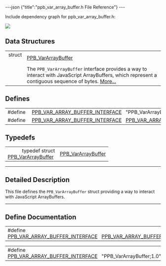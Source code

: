 ---json {"title":"ppb\_var\_array\_buffer.h File Reference"} ---

Include dependency graph for ppb\_var\_array\_buffer.h:

![](/docs/native-client/pepper_dev/c/ppb__var__array__buffer_8h__incl.png)

Data Structures
---------------

<table><tbody><tr class="odd"><td style="text-align: right;">struct  </td><td><a href="/docs/native-client/pepper_dev/c/struct_p_p_b___var_array_buffer__1__0/" class="el">PPB_VarArrayBuffer</a></td></tr><tr class="even"><td style="text-align: right;"> </td><td>The <code>PPB_VarArrayBuffer</code> interface provides a way to interact with JavaScript ArrayBuffers, which represent a contiguous sequence of bytes. <a href="/docs/native-client/pepper_dev/c/struct_p_p_b___var_array_buffer__1__0#details">More...</a><br />
</td></tr></tbody></table>

Defines
-------

<table><tbody><tr class="odd"><td style="text-align: right;">#define </td><td><a href="/docs/native-client/pepper_dev/c/ppb__var__array__buffer_8h#aacd03d05467e3a617c0a1c068fa422c7" class="el">PPB_VAR_ARRAY_BUFFER_INTERFACE</a>   "PPB_VarArrayBuffer;1.0"</td></tr><tr class="even"><td style="text-align: right;">#define </td><td><a href="/docs/native-client/pepper_dev/c/ppb__var__array__buffer_8h#a2b7e1cca43218ed9eb3c92b24089ecac" class="el">PPB_VAR_ARRAY_BUFFER_INTERFACE</a>   <a href="/docs/native-client/pepper_dev/c/ppb__var__array__buffer_8h#aacd03d05467e3a617c0a1c068fa422c7" class="el">PPB_VAR_ARRAY_BUFFER_INTERFACE</a></td></tr></tbody></table>

Typedefs
--------

<table><tbody><tr class="odd"><td style="text-align: right;">typedef struct<br />
<a href="/docs/native-client/pepper_dev/c/struct_p_p_b___var_array_buffer__1__0/" class="el">PPB_VarArrayBuffer</a> </td><td><a href="/docs/native-client/pepper_dev/c/group___interfaces#gab26d5bb032f5438d02faf5bdf7b208cb" class="el">PPB_VarArrayBuffer</a></td></tr></tbody></table>

------------------------------------------------------------------------

<span id="details" class="anchor" style="margin: 0;"></span>

Detailed Description
--------------------

This file defines the `PPB_VarArrayBuffer` struct providing a way to interact with JavaScript ArrayBuffers.

------------------------------------------------------------------------

Define Documentation
--------------------

<span id="a2b7e1cca43218ed9eb3c92b24089ecac" class="anchor" style="margin: 0;"></span>

<table><tbody><tr class="odd"><td>#define <a href="/docs/native-client/pepper_dev/c/ppb__var__array__buffer_8h#a2b7e1cca43218ed9eb3c92b24089ecac" class="el">PPB_VAR_ARRAY_BUFFER_INTERFACE</a>   <a href="/docs/native-client/pepper_dev/c/ppb__var__array__buffer_8h#aacd03d05467e3a617c0a1c068fa422c7" class="el">PPB_VAR_ARRAY_BUFFER_INTERFACE</a></td></tr></tbody></table>

<span id="aacd03d05467e3a617c0a1c068fa422c7" class="anchor" style="margin: 0;"></span>

<table><tbody><tr class="odd"><td>#define <a href="/docs/native-client/pepper_dev/c/ppb__var__array__buffer_8h#aacd03d05467e3a617c0a1c068fa422c7" class="el">PPB_VAR_ARRAY_BUFFER_INTERFACE</a>   "PPB_VarArrayBuffer;1.0"</td></tr></tbody></table>
